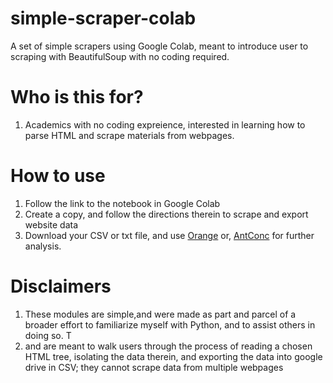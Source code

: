 # simple-scraper-colab
A set of simple scrapers using Google Colab, meant to introduce user to scraping with BeautifulSoup with no coding required.


# Who is this for?
1. Academics with no coding expreience, interested in learning how to parse HTML and scrape materials from webpages.

# How to use
1. Follow the link to the notebook in Google Colab
2. Create a copy, and follow the directions therein to scrape and export website data
3. Download your CSV or txt file, and use [Orange](https://orangedatamining.com/) or, [AntConc](https://www.laurenceanthony.net/software/antconc/) for further analysis.

# Disclaimers
1. These modules are simple,and were made as part and parcel of a broader effort to familiarize myself with Python, and to assist others in doing so. T
2.  and are meant to walk users through the process of reading a chosen HTML tree, isolating the data therein, and exporting the data into google drive in CSV; they cannot scrape data from multiple webpages
